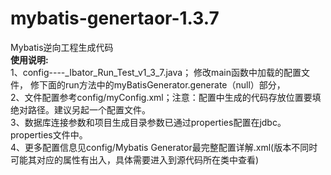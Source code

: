 # mybatis-genertaor-1.3.7
Mybatis逆向工程生成代码
<br>
<b>使用说明:</b>
<br>
1、config----_Ibator_Run_Test_v1_3_7.java； 修改main函数中加载的配置文件， 修下面的run方法中的myBatisGenerator.generate（null）部分，
<br>
2、文件配置参考config/myConfig.xml；注意：配置中生成的代码存放位置要填绝对路径。建议另起一个配置文件。
<br>
3、数据库连接参数和项目生成目录参数已通过properties配置在jdbc。properties文件中。
<br>
4、更多配置信息见config/Mybatis Generator最完整配置详解.xml(版本不同时可能其对应的属性有出入，具体需要进入到源代码所在类中查看)
<br>
